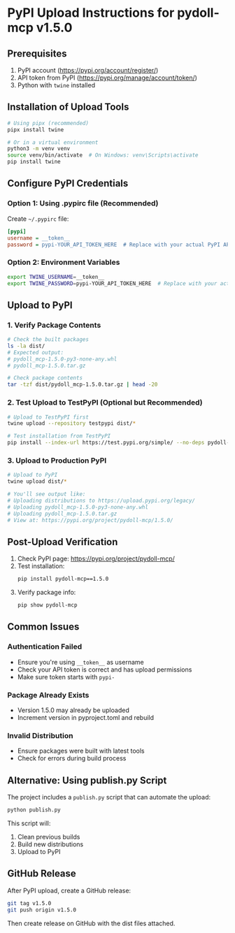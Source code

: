 # PyPI Upload Instructions for pydoll-mcp v1.5.0

## Prerequisites

1. PyPI account (https://pypi.org/account/register/)
2. API token from PyPI (https://pypi.org/manage/account/token/)
3. Python with `twine` installed

## Installation of Upload Tools

```bash
# Using pipx (recommended)
pipx install twine

# Or in a virtual environment
python3 -m venv venv
source venv/bin/activate  # On Windows: venv\Scripts\activate
pip install twine
```

## Configure PyPI Credentials

### Option 1: Using .pypirc file (Recommended)

Create `~/.pypirc` file:

```ini
[pypi]
username = __token__
password = pypi-YOUR_API_TOKEN_HERE  # Replace with your actual PyPI API token
```

### Option 2: Environment Variables

```bash
export TWINE_USERNAME=__token__
export TWINE_PASSWORD=pypi-YOUR_API_TOKEN_HERE  # Replace with your actual PyPI API token
```

## Upload to PyPI

### 1. Verify Package Contents

```bash
# Check the built packages
ls -la dist/
# Expected output:
# pydoll_mcp-1.5.0-py3-none-any.whl
# pydoll_mcp-1.5.0.tar.gz

# Check package contents
tar -tzf dist/pydoll_mcp-1.5.0.tar.gz | head -20
```

### 2. Test Upload to TestPyPI (Optional but Recommended)

```bash
# Upload to TestPyPI first
twine upload --repository testpypi dist/*

# Test installation from TestPyPI
pip install --index-url https://test.pypi.org/simple/ --no-deps pydoll-mcp
```

### 3. Upload to Production PyPI

```bash
# Upload to PyPI
twine upload dist/*

# You'll see output like:
# Uploading distributions to https://upload.pypi.org/legacy/
# Uploading pydoll_mcp-1.5.0-py3-none-any.whl
# Uploading pydoll_mcp-1.5.0.tar.gz
# View at: https://pypi.org/project/pydoll-mcp/1.5.0/
```

## Post-Upload Verification

1. Check PyPI page: https://pypi.org/project/pydoll-mcp/
2. Test installation:
   ```bash
   pip install pydoll-mcp==1.5.0
   ```
3. Verify package info:
   ```bash
   pip show pydoll-mcp
   ```

## Common Issues

### Authentication Failed
- Ensure you're using `__token__` as username
- Check your API token is correct and has upload permissions
- Make sure token starts with `pypi-`

### Package Already Exists
- Version 1.5.0 may already be uploaded
- Increment version in pyproject.toml and rebuild

### Invalid Distribution
- Ensure packages were built with latest tools
- Check for errors during build process

## Alternative: Using publish.py Script

The project includes a `publish.py` script that can automate the upload:

```bash
python publish.py
```

This script will:
1. Clean previous builds
2. Build new distributions
3. Upload to PyPI

## GitHub Release

After PyPI upload, create a GitHub release:

```bash
git tag v1.5.0
git push origin v1.5.0
```

Then create release on GitHub with the dist files attached.